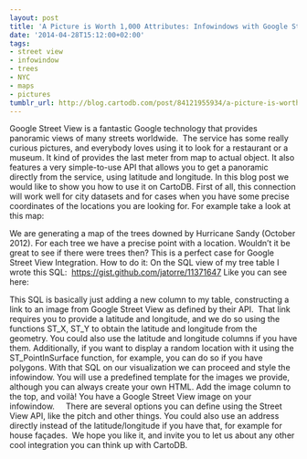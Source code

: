 ```yaml
---
layout: post
title: 'A Picture is Worth 1,000 Attributes: Infowindows with Google Street View Images'
date: '2014-04-28T15:12:00+02:00'
tags:
- street view
- infowindow
- trees
- NYC
- maps
- pictures
tumblr_url: http://blog.cartodb.com/post/84121955934/a-picture-is-worth-1-000-attributes-infowindows-with
---
```

Google Street View is a fantastic Google technology that provides panoramic views of many streets worldwide.  The service has some really curious pictures, and everybody loves using it to look for a restaurant or a museum. It kind of provides the last meter from map to actual object.
It also features a very simple-to-use API that allows you to get a panoramic directly from the service, using latitude and longitude. In this blog post we would like to show you how to use it on CartoDB. First of all, this connection will work well for city datasets and for cases when you have some precise coordinates of the locations you are looking for. For example take a look at this map:

We are generating a map of the trees downed by Hurricane Sandy (October 2012). For each tree we have a precise point with a location. Wouldn’t it be great to see if there were trees then? This is a perfect case for Google Street View Integration.
How to do it:
On the SQL view of my tree table I wrote this SQL: 
https://gist.github.com/jatorre/11371647
Like you can see here:

This SQL is basically just adding a new column to my table, constructing a link to an image from Google Street View as defined by their API.  That link requires you to provide a latitude and longitude, and we do so using the functions ST_X, ST_Y to obtain the latitude and longitude from the geometry. You could also use the latitude and longitude columns if you have them. Additionally, if you want to display a random location with it using the ST_PointInSurface function, for example, you can do so if you have polygons.
With that SQL on our visualization we can proceed and style the infowindow. You will use a predefined template for the images we provide, although you can always create your own HTML. Add the image column to the top, and voilà! You have a Google Street View image on your infowindow.
 
 
There are several options you can define using the Street View API, like the pitch and other things. You could also use an address directly instead of the latitude/longitude if you have that, for example for house façades. 
We hope you like it, and invite you to let us about any other cool integration you can think up with CartoDB.
